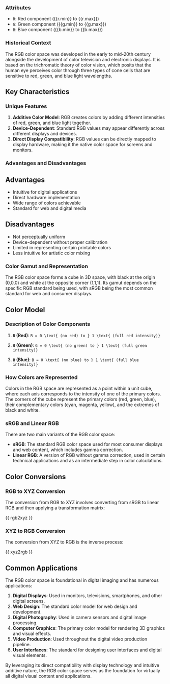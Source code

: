 <script setup>
import { rgb2xyz, xyz2rgb, getFormattedColorSpaceRange } from "@src/units/color/utils";
import { Katex } from "@components/custom/katex";
import {
    COLOR_SPACE_DENORM_UNITS,
    COLOR_SPACE_NAMES,
    COLOR_SPACE_RANGES,
} from "@src/units/color/constants";
import { Alert, AlertDescription, AlertTitle } from "@components/ui/alert";


const { r, g, b } = getFormattedColorSpaceRange("rgb");

</script>

### Attributes

-   `R`: Red component ({{r.min}} to {{r.max}})
-   `G`: Green component ({{g.min}} to {{g.max}})
-   `B`: Blue component ({{b.min}} to {{b.max}})

### Historical Context

The RGB color space was developed in the early to mid-20th century alongside the development of color television and electronic displays. It is based on the trichromatic theory of color vision, which posits that the human eye perceives color through three types of cone cells that are sensitive to red, green, and blue light wavelengths.

## Key Characteristics

### Unique Features

1. **Additive Color Model**: RGB creates colors by adding different intensities of red, green, and blue light together.
2. **Device-Dependent**: Standard RGB values may appear differently across different displays and devices.
3. **Direct Display Compatibility**: RGB values can be directly mapped to display hardware, making it the native color space for screens and monitors.

### Advantages and Disadvantages

## Advantages

-   Intuitive for digital applications
-   Direct hardware implementation
-   Wide range of colors achievable
-   Standard for web and digital media

## Disadvantages

-   Not perceptually uniform
-   Device-dependent without proper calibration
-   Limited in representing certain printable colors
-   Less intuitive for artistic color mixing

### Color Gamut and Representation

The RGB color space forms a cube in 3D space, with black at the origin (0,0,0) and white at the opposite corner (1,1,1). Its gamut depends on the specific RGB standard being used, with sRGB being the most common standard for web and consumer displays.

## Color Model

### Description of Color Components

1. **`R` (Red)**:
   `R = 0 \text{ (no red) to } 1 \text{ (full red intensity)}`

2. **`G` (Green)**:
   `G = 0 \text{ (no green) to } 1 \text{ (full green intensity)}`

3. **`B` (Blue)**:
   `B = 0 \text{ (no blue) to } 1 \text{ (full blue intensity)}`

### How Colors are Represented

Colors in the RGB space are represented as a point within a unit cube, where each axis corresponds to the intensity of one of the primary colors. The corners of the cube represent the primary colors (red, green, blue), their complementary colors (cyan, magenta, yellow), and the extremes of black and white.

### sRGB and Linear RGB

There are two main variants of the RGB color space:

-   **sRGB**: The standard RGB color space used for most consumer displays and web content, which includes gamma correction.
-   **Linear RGB**: A version of RGB without gamma correction, used in certain technical applications and as an intermediate step in color calculations.

## Color Conversions

### RGB to XYZ Conversion

The conversion from RGB to XYZ involves converting from sRGB to linear RGB and then applying a transformation matrix:

<div class="language-typescript">
    {{ rgb2xyz }}
</div>

### XYZ to RGB Conversion

The conversion from XYZ to RGB is the inverse process:

<div class="language-typescript">
    {{ xyz2rgb }}
</div>

## Common Applications

The RGB color space is foundational in digital imaging and has numerous applications:

1. **Digital Displays**: Used in monitors, televisions, smartphones, and other digital screens.
2. **Web Design**: The standard color model for web design and development.
3. **Digital Photography**: Used in camera sensors and digital image processing.
4. **Computer Graphics**: The primary color model for rendering 3D graphics and visual effects.
5. **Video Production**: Used throughout the digital video production pipeline.
6. **User Interfaces**: The standard for designing user interfaces and digital visual elements.

By leveraging its direct compatibility with display technology and intuitive additive nature, the RGB color space serves as the foundation for virtually all digital visual content and applications.